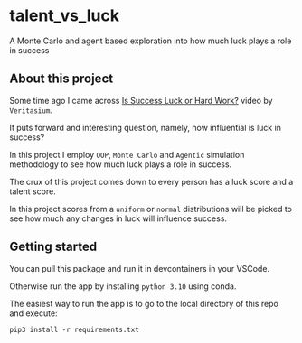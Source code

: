 # talent_vs_luck
A Monte Carlo and agent based exploration into how much luck plays a role in success

## About this project
Some time ago I came across [Is Success Luck or Hard Work?](https://www.youtube.com/watch?v=3LopI4YeC4I) video by `Veritasium`.

It puts forward and interesting question, namely, how influential is luck in success?

In this project I employ `OOP`, `Monte Carlo` and `Agentic` simulation methodology to see how much luck plays a role in success.

The crux of this project comes down to every person has a luck score and a talent score. 

In this project scores from a `uniform` or `normal` distributions will be picked to see how much any changes in luck will influence success.

## Getting started

You can pull this package and run it in devcontainers in your VSCode.

Otherwise run the app by installing `python 3.10` using conda.

The easiest way to run the app is to go to the local directory of this repo and execute:

```console
pip3 install -r requirements.txt
```